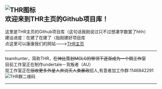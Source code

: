 ![THR图标](https://i0.hdslb.com/bfs/album/9ff9c829fd51cbc88b286b03013c9318bf4368f8.png "THR图标")  
欢迎来到THR主页的Github项目库！
-----------------------------
这里是THR主页的Github项目库（这句话我刚说过只不过想凑字数罢了hhh）  
建设进度：在建了在建了（指刚建好项目库  
点这里可以康康我们的网站--->[THR主页](https://secretletter.github.io/THR/ "THR主页")
***
teamhunter，简称THR，~~在神比策划MGLG的带领下逐渐成为一个屑工作室~~  
目前工作室正在制作undertale－背叛者（AU）   
现工作室正在~~招收更多外星人并消灭人类暴政~~招人,有意者加工作群:1146842291   
![THR群二维码](https://i0.hdslb.com/bfs/album/09a242cbd70013593063817e1c8ce71dad8630b7.png "THR群二维码")
***
